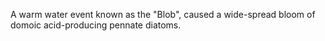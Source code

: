  A warm water event known as the "Blob", caused a wide-spread bloom of domoic acid-producing pennate diatoms.
